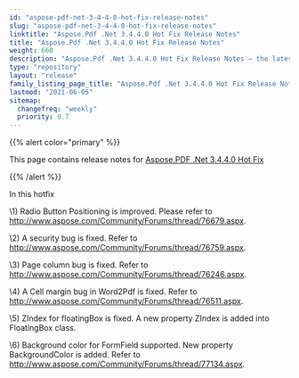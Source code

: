 ```yaml
---
id: "aspose-pdf-net-3-4-4-0-hot-fix-release-notes"
slug: "aspose-pdf-net-3-4-4-0-hot-fix-release-notes"
linktitle: "Aspose.Pdf .Net 3.4.4.0 Hot Fix Release Notes"
title: "Aspose.Pdf .Net 3.4.4.0 Hot Fix Release Notes"
weight: 660
description: "Aspose.Pdf .Net 3.4.4.0 Hot Fix Release Notes – the latest updates and fixes."
type: "repository"
layout: "release"
family_listing_page_title: "Aspose.Pdf .Net 3.4.4.0 Hot Fix Release Notes"
lastmod: "2021-06-05"
sitemap:
  changefreq: "weekly"
  priority: 0.7
---
```


{{% alert color="primary" %}}

This page contains release notes for [Aspose.PDF .Net 3.4.4.0 Hot Fix](https://releases.aspose.com/pdf/net/new-releases/aspose.pdf-.net-3.4.4.0-hot-fix/)

{{% /alert %}}

In this hotfix

\1) Radio Button Positioning is improved. Please refer to <http://www.aspose.com/Community/Forums/thread/76679.aspx>.

\2) A security bug is fixed. Refer to <http://www.aspose.com/Community/Forums/thread/76759.aspx>.

\3) Page column bug is fixed. Refer to <http://www.aspose.com/Community/Forums/thread/76246.aspx>.

\4) A Cell margin bug in Word2Pdf is fixed. Refer to <http://www.aspose.com/Community/Forums/thread/76511.aspx>.

\5) ZIndex for floatingBox is fixed. A new property ZIndex is added into FloatingBox class.

\6) Background color for FormField supported. New property BackgroundColor is added. Refer to <http://www.aspose.com/Community/Forums/thread/77134.aspx>.
